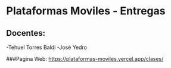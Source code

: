 # Plataformas Moviles - Entregas

## Docentes:
  -Tehuel Torres Baldi
  -José Yedro
 
 ###Pagina Web:
 https://plataformas-moviles.vercel.app/clases/
